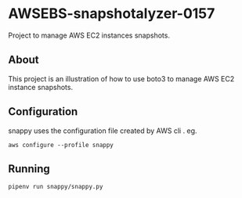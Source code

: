 # AWSEBS-snapshotalyzer-0157
Project to manage AWS EC2 instances snapshots.

##  About
This project is an illustration of how to use boto3 to
manage AWS EC2 instance snapshots.

## Configuration

snappy uses the configuration file created by AWS cli . eg.

`aws configure --profile snappy`

## Running

`pipenv run snappy/snappy.py`
